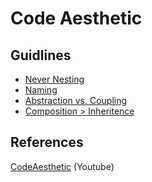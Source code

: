 # Code Aesthetic

## Guidlines
- [Never Nesting]()
- [Naming]()
- [Abstraction vs. Coupling]()
- [Composition > Inheritence]()

## References

[CodeAesthetic](https://www.youtube.com/@CodeAesthetic) (Youtube)
